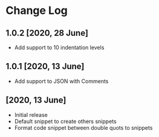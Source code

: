 # Change Log

## 1.0.2 [2020, 28 June]

* Add support to 10 indentation levels

## 1.0.1 [2020, 13 June]

* Add support to JSON with Comments

## [2020, 13 June]

* Initial release
* Default snippet to create others snippets
* Format code snippet between double quots to snippets
